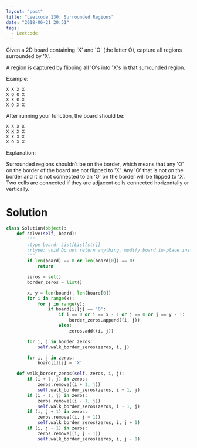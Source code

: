```yaml
---
layout: "post"
title: "Leetcode 130: Surrounded Regions"
date: "2018-06-21 20:51"
tags:
  - Leetcode
---
```


Given a 2D board containing 'X' and 'O' (the letter O), capture all regions surrounded by 'X'.

A region is captured by flipping all 'O's into 'X's in that surrounded region.

Example:
```
X X X X
X O O X
X X O X
X O X X
```

After running your function, the board should be:
```
X X X X
X X X X
X X X X
X O X X
```

Explanation:

Surrounded regions shouldn’t be on the border, which means that any 'O' on the border of the board are not flipped to 'X'. Any 'O' that is not on the border and it is not connected to an 'O' on the border will be flipped to 'X'. Two cells are connected if they are adjacent cells connected horizontally or vertically.

# Solution
```python
class Solution(object):
    def solve(self, board):
        """
        :type board: List[List[str]]
        :rtype: void Do not return anything, modify board in-place instead.
        """
        if len(board) == 0 or len(board[0]) == 0:
            return

        zeros = set()
        border_zeros = list()

        x, y = len(board), len(board[0])
        for i in range(x):
            for j in range(y):
                if board[i][j] == 'O':
                    if i == 0 or i == x - 1 or j == 0 or j == y - 1:
                        border_zeros.append((i, j))
                    else:
                        zeros.add((i, j))

        for i, j in border_zeros:
            self.walk_border_zeros(zeros, i, j)

        for i, j in zeros:
            board[i][j] = 'X'

    def walk_border_zeros(self, zeros, i, j):
        if (i + 1, j) in zeros:
            zeros.remove((i + 1, j))
            self.walk_border_zeros(zeros, i + 1, j)
        if (i - 1, j) in zeros:
            zeros.remove((i - 1, j))
            self.walk_border_zeros(zeros, i - 1, j)
        if (i, j + 1) in zeros:
            zeros.remove((i, j + 1))
            self.walk_border_zeros(zeros, i, j + 1)
        if (i, j - 1) in zeros:
            zeros.remove((i, j - 1))
            self.walk_border_zeros(zeros, i, j - 1)

```
